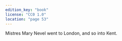 ```yaml
---
edition_key: "book"
license: "CC0 1.0"
location: "page 53"
---
```

Mistres Mary Nevel went to
London, and so into Kent.
